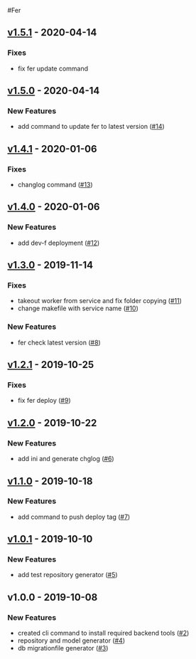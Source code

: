 #Fer 

<a name="v1.5.1"></a>
## [v1.5.1] - 2020-04-14
### Fixes
- fix fer update command


<a name="v1.5.0"></a>
## [v1.5.0] - 2020-04-14
### New Features
- add command to update fer to latest version ([#14](https://github.com/kumparan/fer/issues/14))


<a name="v1.4.1"></a>
## [v1.4.1] - 2020-01-06
### Fixes
- changlog command ([#13](https://github.com/kumparan/fer/issues/13))


<a name="v1.4.0"></a>
## [v1.4.0] - 2020-01-06
### New Features
- add dev-f deployment ([#12](https://github.com/kumparan/fer/issues/12))


<a name="v1.3.0"></a>
## [v1.3.0] - 2019-11-14
### Fixes
- takeout worker from service and fix folder copying ([#11](https://github.com/kumparan/fer/issues/11))
- change makefile with service name ([#10](https://github.com/kumparan/fer/issues/10))

### New Features
- fer check latest version ([#8](https://github.com/kumparan/fer/issues/8))


<a name="v1.2.1"></a>
## [v1.2.1] - 2019-10-25
### Fixes
- fix fer deploy ([#9](https://github.com/kumparan/fer/issues/9))


<a name="v1.2.0"></a>
## [v1.2.0] - 2019-10-22
### New Features
- add ini and generate chglog ([#6](https://github.com/kumparan/fer/issues/6))


<a name="v1.1.0"></a>
## [v1.1.0] - 2019-10-18
### New Features
- add command to push deploy tag ([#7](https://github.com/kumparan/fer/issues/7))


<a name="v1.0.1"></a>
## [v1.0.1] - 2019-10-10
### New Features
- add test repository generator ([#5](https://github.com/kumparan/fer/issues/5))


<a name="v1.0.0"></a>
## v1.0.0 - 2019-10-08
### New Features
- created cli command to install required backend tools ([#2](https://github.com/kumparan/fer/issues/2))
- repository and model generator ([#4](https://github.com/kumparan/fer/issues/4))
- db migrationfile generator ([#3](https://github.com/kumparan/fer/issues/3))


[Unreleased]: https://github.com/kumparan/fer/compare/v1.5.1...HEAD
[v1.5.1]: https://github.com/kumparan/fer/compare/v1.5.0...v1.5.1
[v1.5.0]: https://github.com/kumparan/fer/compare/v1.4.1...v1.5.0
[v1.4.1]: https://github.com/kumparan/fer/compare/v1.4.0...v1.4.1
[v1.4.0]: https://github.com/kumparan/fer/compare/v1.3.0...v1.4.0
[v1.3.0]: https://github.com/kumparan/fer/compare/v1.2.1...v1.3.0
[v1.2.1]: https://github.com/kumparan/fer/compare/v1.2.0...v1.2.1
[v1.2.0]: https://github.com/kumparan/fer/compare/v1.1.0...v1.2.0
[v1.1.0]: https://github.com/kumparan/fer/compare/v1.0.1...v1.1.0
[v1.0.1]: https://github.com/kumparan/fer/compare/v1.0.0...v1.0.1
